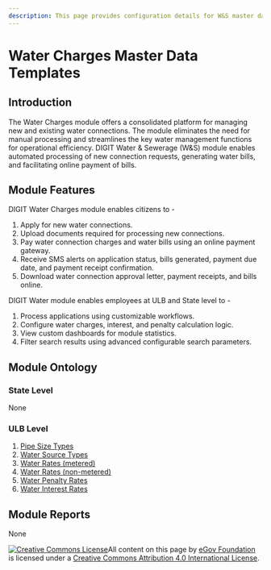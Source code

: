 ```yaml
---
description: This page provides configuration details for W&S master data templates
---
```


# Water Charges Master Data Templates

## Introduction

The Water Charges module offers a consolidated platform for managing new and existing water connections. The module eliminates the need for manual processing and streamlines the key water management functions for operational efficiency. DIGIT Water & Sewerage (W\&S) module enables automated processing of new connection requests, generating water bills, and facilitating online payment of bills.

## Module Features

DIGIT Water Charges module enables citizens to -

1. Apply for new water connections.
2. Upload documents required for processing new connections.
3. Pay water connection charges and water bills using an online payment gateway.
4. Receive SMS alerts on application status, bills generated, payment due date, and payment receipt confirmation.
5. Download water connection approval letter, payment receipts, and bills online.

DIGIT Water module enables employees at ULB and State level to -

1. Process applications using customizable workflows.
2. Configure water charges, interest, and penalty calculation logic.
3. View custom dashboards for module statistics.
4. Filter search results using advanced configurable search parameters.

## Module Ontology

### State Level

None

### ULB Level

1. [Pipe Size Types](pipe-size-types.md)
2. [Water Source Types](water-source-types.md)
3. [Water Rates (metered)](water-rates-metered.md)
4. [Water Rates (non-metered)](water-rates-non-metered.md)
5. [Water Penalty Rates](water-penalty-rates.md)
6. [Water Interest Rates](water-interest-rates.md)

## Module Reports

None

[![Creative Commons License](https://i.creativecommons.org/l/by/4.0/80x15.png)](http://creativecommons.org/licenses/by/4.0/)All content on this page by [eGov Foundation ](https://egov.org.in)is licensed under a [Creative Commons Attribution 4.0 International License](http://creativecommons.org/licenses/by/4.0/).
